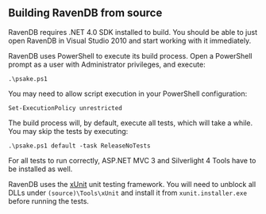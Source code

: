 ﻿
## Building RavenDB from source

RavenDB requires .NET 4.0 SDK installed to build. You should be able to just open RavenDB in Visual Studio 2010 and start working with it immediately.

RavenDB uses PowerShell to execute its build process. Open a PowerShell prompt as a user with Administrator privileges, and execute:

    .\psake.ps1
    
You may need to allow script execution in your PowerShell configuration:

    Set-ExecutionPolicy unrestricted

The build process will, by default, execute all tests, which will take a while. You may skip the tests by executing:

    .\psake.ps1 default -task ReleaseNoTests

For all tests to run correctly, ASP.NET MVC 3 and Silverlight 4 Tools have to be installed as well.

RavenDB uses the [xUnit](http://xunit.codeplex.com/) unit testing framework. You will need to unblock all DLLs under `(source)\Tools\xUnit` and install it from `xunit.installer.exe` before running the tests.